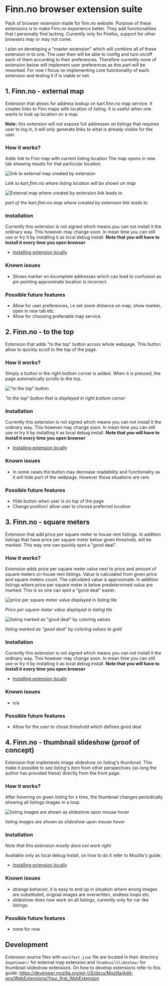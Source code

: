 # Finn.no browser extension suite
Pack of browser extension made for finn.no website. Purpose of these extensions is to make Finn.no experience better. They add functionalities that I personally find lacking. 
Currently only for Firefox, support for other browsers may or may not come.

I plan on developing a "master extension" which will combine all of these extension in to one. The user then will be able to config and turn on/off each of them according to their preferences. Therefore currently none of extension below will implement user preferences as this part will be reworked. For now I focus on implementing core functionality of each extension and testing it if is viable or not. 

## 1. Finn.no - external map
Extension that allows for address lookup on kart.finn.no map service. It creates links to Finn maps with location of listing. It is useful when one wants to look up location on a map.

**Note:** this extension will not expose full addresses on listings that requires user to log in, it will only generate links to what is already visible for the user.

### How it works?
Adds link to Finn map with current listing location
The map opens in new tab showing results for that particular location.

![link to external map created by extension](/assets/img01-externalMap.png)

*Link to kart.finn.no where listing location will be shown on map*

![External map where created by extension link leads to](/assets/img02-externalMap.png)

*part of the kart.finn.no map where created by extension link leads to*

### Installation
Currently this extension is not signed which means you can not install it the ordinary way. This however may change soon.
In mean time you can still use or try it by installing it as local debug install. **Note that you will have to install it every time you open browser**
- [Installing extension locally](https://developer.mozilla.org/en-US/docs/Mozilla/Add-ons/WebExtensions/Your_first_WebExtension#installing)

### Known issues
- Shows marker on incomplete addresses which can lead to confusion as pin pointing approximate location is incorrect.

### Possible future features
- Allow for user preferences, i.e set zoom distance on map, show marker, open in new tab etc.
- Allow for choosing preferable map service.

## 2. Finn.no - to the top
Extension that adds "to the top" button across whole webpage. This button allow to quickly scroll to the top of the page.

### How it works?
Simply a button in the right bottom corner is added. When it is pressed, the page automatically scrolls to the top.

!["to the top" button](/assets/img01-toTheTop.png)

*"to the top" button that is displayed in right bottom corner*

### Installation
Currently this extension is not signed which means you can not install it the ordinary way. This however may change soon.
In mean time you can still use or try it by installing it as local debug install. **Note that you will have to install it every time you open browser**
- [Installing extension locally](https://developer.mozilla.org/en-US/docs/Mozilla/Add-ons/WebExtensions/Your_first_WebExtension#installing)

### Known issues
- In some cases the button may decrease readability and functionality as it will hide part of the webpage. However those situations are rare. 

### Possible future features
- Hide button when user is on top of the page
- Change position/ allow user to choose preferred location

## 3. Finn.no - square meters
Extension that add price per square meter to house rent listings. In addition listings that have price per square meter below given threshold, will be marked. This way one can quickly spot a "good deal".

### How it works?
Extension adds price per square meter value next to price and amount of square meters on house rent listings. Value is calculated from given price and square meters count. The calculated value is approximate. In addition listings where price per square meter is below predetermined value are marked. This is so one can spot a "good deal" easier.

![price per square meter value displayed in listing tile](/assets/img01-squareMeters.png)

*Price per square meter value displayed in listing tile*

![listing marked as "good deal" by coloring values](/assets/img02-squareMeters.png)

*listing marked as "good deal" by coloring values to gold*

### Installation
Currently this extension is not signed which means you can not install it the ordinary way. This however may change soon.
In mean time you can still use or try it by installing it as local debug install. **Note that you will have to install it every time you open browser**
- [Installing extension locally](https://developer.mozilla.org/en-US/docs/Mozilla/Add-ons/WebExtensions/Your_first_WebExtension#installing)

### Known issues
- n/a

### Possible future features
- Allow for the user to chose threshold which defines good deal

## 4. Finn.no - thumbnail slideshow (proof of concept)
Extension that implements image slideshow on listing's thumbnail. This make it possible to see listing's item from other perspectives (as long the author has provided these) directly from the front page. 

### How it works?
After hovering on given listing for x time, the thumbnail changes periodically showing all listings images in a loop. 

![listing images are shown as slideshow upon mouse hover](/assets/img01-thumbnailSlideshow.gif)

*listing images are shown as slideshow upon mouse hover*

### Installation
*Note that this extension mostly does not work right*

Available only as local debug install, on how to do it refer to Mozilla's guide.
- [Installing extension locally](https://developer.mozilla.org/en-US/docs/Mozilla/Add-ons/WebExtensions/Your_first_WebExtension#installing)

### Known issues
- strange behavior, it is easy to end up in situation where wrong images are substituted, original images are overwritten, endless loops etc.
- slideshow does now work on all listings, currently only for car like listings.

### Possible future features
- none for now

## Development
Extension source files with `manifest.json` file are located in their directory (`mapViewer/` for external map extension and `thumbnailSlideshow/` for thumbnail slideshow extension). On how to develop extensions refer to this guide: https://developer.mozilla.org/en-US/docs/Mozilla/Add-ons/WebExtensions/Your_first_WebExtension


